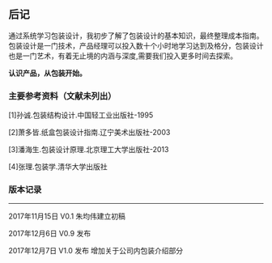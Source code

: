 ## 后记
通过系统学习包装设计，我初步了解了包装设计的基本知识，最终整理成本指南。包装设计是一门技术，产品经理可以投入数十个小时地学习达到及格分，包装设计也是一门艺术，有着无止境的内涵与深度,需要我们投入更多时间去探索。

**认识产品，从包装开始。**



### 主要参考资料（文献未列出）
[1]孙诚.包装结构设计.中国轻工业出版社-1995

[2]萧多皆.纸盒包装设计指南.辽宁美术出版社-2003

[3]潘海生.包装设计原理.北京理工大学出版社-2013

[4]张理.包装学.清华大学出版社




### 版本记录
----
2017年11月15日 V0.1 朱均伟建立初稿

2017年12月6日  V0.9 发布

2017年12月7日  V1.0 发布 增加关于公司内包装介绍部分
